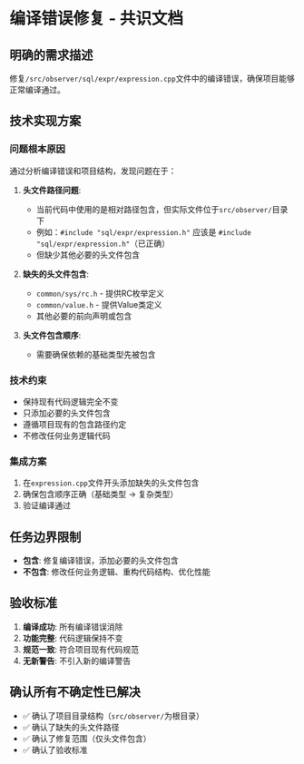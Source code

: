 # 编译错误修复 - 共识文档

## 明确的需求描述
修复`/src/observer/sql/expr/expression.cpp`文件中的编译错误，确保项目能够正常编译通过。

## 技术实现方案

### 问题根本原因
通过分析编译错误和项目结构，发现问题在于：

1. **头文件路径问题**: 
   - 当前代码中使用的是相对路径包含，但实际文件位于`src/observer/`目录下
   - 例如：`#include "sql/expr/expression.h"` 应该是 `#include "sql/expr/expression.h"`（已正确）
   - 但缺少其他必要的头文件包含

2. **缺失的头文件包含**:
   - `common/sys/rc.h` - 提供RC枚举定义
   - `common/value.h` - 提供Value类定义
   - 其他必要的前向声明或包含

3. **头文件包含顺序**:
   - 需要确保依赖的基础类型先被包含

### 技术约束
- 保持现有代码逻辑完全不变
- 只添加必要的头文件包含
- 遵循项目现有的包含路径约定
- 不修改任何业务逻辑代码

### 集成方案
1. 在`expression.cpp`文件开头添加缺失的头文件包含
2. 确保包含顺序正确（基础类型 -> 复杂类型）
3. 验证编译通过

## 任务边界限制
- **包含**: 修复编译错误，添加必要的头文件包含
- **不包含**: 修改任何业务逻辑、重构代码结构、优化性能

## 验收标准
1. **编译成功**: 所有编译错误消除
2. **功能完整**: 代码逻辑保持不变
3. **规范一致**: 符合项目现有代码规范
4. **无新警告**: 不引入新的编译警告

## 确认所有不确定性已解决
- ✅ 确认了项目目录结构（`src/observer/`为根目录）
- ✅ 确认了缺失的头文件路径
- ✅ 确认了修复范围（仅头文件包含）
- ✅ 确认了验收标准
